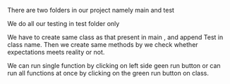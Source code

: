 There are two folders in our project namely main and test


We do all our testing in test folder only

We have to create same class as that present in main , and append Test in class name.
Then we create same methods by we check whether expectations meets reality or not.

We can run single function by clicking on left side geen run button or can run all functions at once by clicking on the green run button on class.
